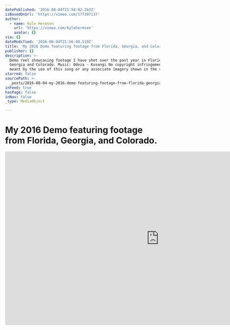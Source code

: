```yaml
---
datePublished: '2016-08-04T21:58:02.263Z'
isBasedOnUrl: 'https://vimeo.com/177397137'
author:
  - name: Kyle Hermsen
    url: 'https://vimeo.com/kylehermsen'
    avatar: {}
via: {}
dateModified: '2016-08-04T21:56:40.519Z'
title: 'My 2016 Demo featuring footage from Florida, Georgia, and Colorado.'
publisher: {}
description: >-
  Demo reel showcasing footage I have shot over the past year in Florida,
  Georgia and Colorado. Music: Odeza - Kusangi No copyright infringement was
  meant by the use of this song or any associate imagery shown in the video.
starred: false
sourcePath: >-
  _posts/2016-08-04-my-2016-demo-featuring-footage-from-florida-georgia-and-co.md
inFeed: true
hasPage: false
inNav: false
_type: MediaObject

---
```

# My 2016 Demo featuring footage from Florida, Georgia, and Colorado.

<iframe src="https://cdn.embedly.com/widgets/media.html?src=https%3A%2F%2Fplayer.vimeo.com%2Fvideo%2F177397137&amp;url=https%3A%2F%2Fvimeo.com%2F177397137&amp;image=http%3A%2F%2Fi.vimeocdn.com%2Fvideo%2F584797765_1280.jpg&amp;key=b7d04c9b404c499eba89ee7072e1c4f7&amp;type=text%2Fhtml&amp;schema=vimeo" width="1000" height="563" scrolling="no" frameborder="0" allowfullscreen="" style=""></iframe>